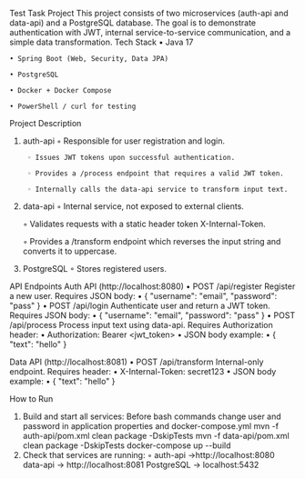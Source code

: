 Test Task Project
This project consists of two microservices (auth-api and data-api) and a PostgreSQL database.
The goal is to demonstrate authentication with JWT, internal service-to-service communication, and a simple data transformation.
Tech Stack
• Java 17

    • Spring Boot (Web, Security, Data JPA)

    • PostgreSQL

    • Docker + Docker Compose

    • PowerShell / curl for testing
Project Description
1. auth-api
◦ Responsible for user registration and login.

        ◦ Issues JWT tokens upon successful authentication.

        ◦ Provides a /process endpoint that requires a valid JWT token.

        ◦ Internally calls the data-api service to transform input text.
2. data-api
    ◦ Internal service, not exposed to external clients.

    ◦ Validates requests with a static header token X-Internal-Token.

    ◦ Provides a /transform endpoint which reverses the input string and converts it to uppercase.
3. PostgreSQL
    ◦ Stores registered users. 

API Endpoints
   Auth API (http://localhost:8080)
   • POST /api/register
   Register a new user. Requires JSON body:
   • { "username": "email", "password": "pass" }
   • POST /api/login
   Authenticate user and return a JWT token. Requires JSON body:
   • { "username": "email", "password": "pass" }
   • POST /api/process
   Process input text using data-api. Requires Authorization header:
   • Authorization: Bearer <jwt_token>
   • JSON body example:
   • { "text": "hello" }
   
   Data API (http://localhost:8081)
   • POST /api/transform
   Internal-only endpoint. Requires header:
   • X-Internal-Token: secret123
   • JSON body example:
   • { "text": "hello" }

How to Run
1. Build and start all services:
   Before bash commands change user and password in application properties and
   docker-compose.yml
   mvn -f auth-api/pom.xml clean package -DskipTests
   mvn -f data-api/pom.xml clean package -DskipTests 
   docker-compose up --build
2. Check that services are running:
◦ auth-api →http://localhost:8080
  data-api → http://localhost:8081
  PostgreSQL → localhost:5432
